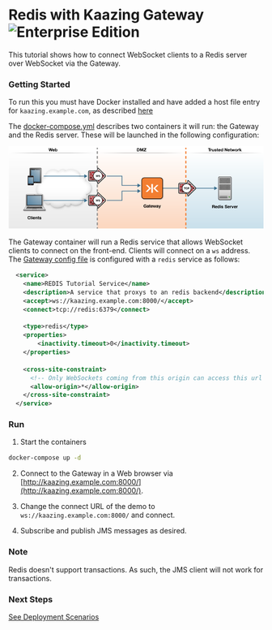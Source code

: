# Redis with Kaazing Gateway  ![Enterprise Edition](../../enterprise-feature.png)

This tutorial shows how to connect WebSocket clients to a Redis server over WebSocket via the Gateway.

### Getting Started

To run this you must have Docker installed and have added a host file entry for `kaazing.example.com`, as described [here](../../README.md)

The [docker-compose.yml](docker-compose.yml) describes two containers it will run: the Gateway and the Redis server.  These will be launched in the following configuration:

![redis architecture](../docker-redis.png)

The Gateway container will run a Redis service that allows WebSocket clients to connect on the front-end.  Clients will connect on a `ws` address.  The [Gateway config file](gateway/jms-redis-gateway-config.xml) is configured with a `redis` service as follows:

```xml
  <service>
    <name>REDIS Tutorial Service</name>
    <description>A service that proxys to an redis backend</description>
    <accept>ws://kaazing.example.com:8000/</accept>
    <connect>tcp://redis:6379</connect>
    
    <type>redis</type>
    <properties>
        <inactivity.timeout>0</inactivity.timeout>
    </properties>
    
    <cross-site-constraint>
      <!-- Only WebSockets coming from this origin can access this url -->
      <allow-origin>*</allow-origin>
    </cross-site-constraint>
  </service>
```

### Run

1. Start the containers
  ```bash
  docker-compose up -d
  ```
  
2. Connect to the Gateway in a Web browser via [http://kaazing.example.com:8000/](http://kaazing.example.com:8000/).  
3. Change the connect URL of the demo to `ws://kaazing.example.com:8000/` and connect.

4. Subscribe and publish JMS messages as desired.

### Note

Redis doesn't support transactions. As such, the JMS client will not work for transactions.

### Next Steps
  
[See Deployment Scenarios](../../README.md#deployment-scenarios)
